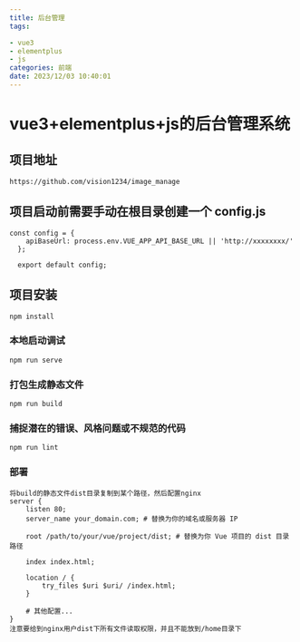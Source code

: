 ```yaml
---
title: 后台管理
tags: 

- vue3
- elementplus
- js
categories: 前端
date: 2023/12/03 10:40:01
---
```


# vue3+elementplus+js的后台管理系统

## 项目地址
```
https://github.com/vision1234/image_manage
```
## 项目启动前需要手动在根目录创建一个 config.js

```
const config = {
    apiBaseUrl: process.env.VUE_APP_API_BASE_URL || 'http://xxxxxxxx/'
  };

  export default config;
```

## 项目安装

```
npm install
```

### 本地启动调试

```
npm run serve
```

### 打包生成静态文件

```
npm run build
```

### 捕捉潜在的错误、风格问题或不规范的代码

```
npm run lint
```

### 部署

```
将build的静态文件dist目录复制到某个路径，然后配置nginx
server {
    listen 80;
    server_name your_domain.com; # 替换为你的域名或服务器 IP

    root /path/to/your/vue/project/dist; # 替换为你 Vue 项目的 dist 目录路径

    index index.html;

    location / {
        try_files $uri $uri/ /index.html;
    }

    # 其他配置...
}
注意要给到nginx用户dist下所有文件读取权限，并且不能放到/home目录下
```
